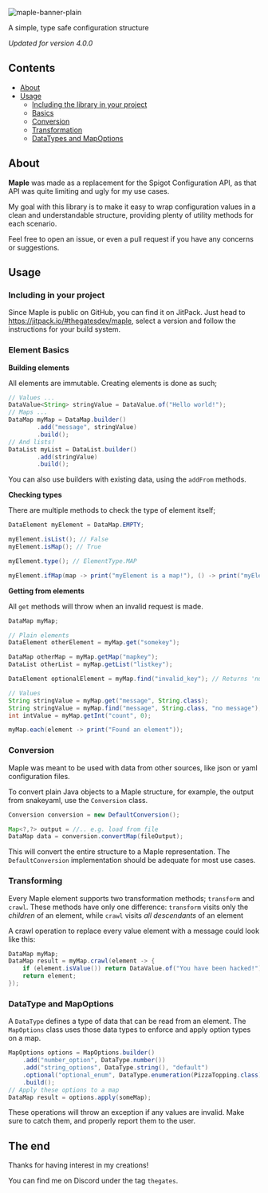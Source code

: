 ![maple-banner-plain](https://github.com/thegatesdev/maple/assets/69715898/16368197-a6e0-4edf-9df4-2576db370412)

A simple, type safe configuration structure

*Updated for version 4.0.0*

## Contents

- [About](#about)
- [Usage](#usage)
  - [Including the library in your project](#including-in-your-project)
  - [Basics](#element-basics)
  - [Conversion](#conversion)
  - [Transformation](#transforming)
  - [DataTypes and MapOptions](#datatype-and-mapoptions)

## About

**Maple** was made as a replacement for the Spigot Configuration API,
as that API was quite limiting and ugly for my use cases.

My goal with this library is to make it easy to wrap configuration values
in a clean and understandable structure, providing plenty of utility methods
for each scenario.

Feel free to open an issue, or even a pull request if you have any concerns or suggestions.

## Usage

### Including in your project

Since Maple is public on GitHub, you can find it on JitPack.
Just head to https://jitpack.io/#thegatesdev/maple, select a version and follow the instructions for your build system.

### Element Basics

**Building elements**

All elements are immutable. Creating elements is done as such;

```java
// Values ...
DataValue<String> stringValue = DataValue.of("Hello world!");
// Maps ...
DataMap myMap = DataMap.builder()
        .add("message", stringValue)
        .build();
// And lists!
DataList myList = DataList.builder()
        .add(stringValue)
        .build();
```

You can also use builders with existing data, using the `addFrom` methods.

**Checking types**

There are multiple methods to check the type of element itself;

```java
DataElement myElement = DataMap.EMPTY;

myElement.isList(); // False
myElement.isMap(); // True

myElement.type(); // ElementType.MAP

myElement.ifMap(map -> print("myElement is a map!"), () -> print("myElement is not a map!"));
```

**Getting from elements**

All `get` methods will throw when an invalid request is made.

```java
DataMap myMap;

// Plain elements
DataElement otherElement = myMap.get("somekey");

DataMap otherMap = myMap.getMap("mapkey");
DataList otherList = myMap.getList("listkey");

DataElement optionalElement = myMap.find("invalid_key"); // Returns 'null' if not found

// Values
String stringValue = myMap.get("message", String.class);
String stringValue = myMap.find("message", String.class, "no message"); // With default
int intValue = myMap.getInt("count", 0);

myMap.each(element -> print("Found an element"));
```

### Conversion

Maple was meant to be used with data from other sources, like json or yaml configuration files.

To convert plain Java objects to a Maple structure, for example, the output from snakeyaml, use the `Conversion` class.
```java
Conversion conversion = new DefaultConversion();

Map<?,?> output = //.. e.g. load from file
DataMap data = conversion.convertMap(fileOutput);
```

This will convert the entire structure to a Maple representation.
The `DefaultConversion` implementation should be adequate for most use cases.

### Transforming

Every Maple element supports two transformation methods; `transform` and `crawl`. 
These methods have only one difference: 
`transform` visits only the *children* of an element,
while `crawl` visits *all descendants* of an element

A crawl operation to replace every value element with a message could look like this:

```java
DataMap myMap;
DataMap result = myMap.crawl(element -> {
    if (element.isValue()) return DataValue.of("You have been hacked!");
    return element;
});
```

### DataType and MapOptions

A `DataType` defines a type of data that can be read from an element.
The `MapOptions` class uses those data types to enforce and apply option types on a map.

```java
MapOptions options = MapOptions.builder()
    .add("number_option", DataType.number())
    .add("string_options", DataType.string(), "default")
    .optional("optional_enum", DataType.enumeration(PizzaTopping.class), PizzaTopping.CHEESE)
    .build();
// Apply these options to a map
DataMap result = options.apply(someMap);
```
These operations will throw an exception if any values are invalid. 
Make sure to catch them, and properly report them to the user.

## The end

Thanks for having interest in my creations!

You can find me on Discord under the tag `thegates`.
